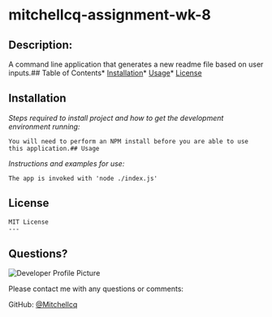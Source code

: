 # mitchellcq-assignment-wk-8

## Description: 
    
A command line application that generates a new readme file based on user inputs.## Table of Contents* [Installation](#installation)* [Usage](#usage)* [License](#license)
    
## Installation
    
*Steps required to install project and how to get the development environment running:*
    
    You will need to perform an NPM install before you are able to use this application.## Usage 
    
*Instructions and examples for use:*
    
    The app is invoked with 'node ./index.js'
## License
    
    MIT License
    ---
    
## Questions?
    
![Developer Profile Picture](https://avatars1.githubusercontent.com/u/68998298?v=4) 
    
Please contact me with any questions or comments:
   
GitHub: [@Mitchellcq](https://api.github.com/users/Mitchellcq)
    